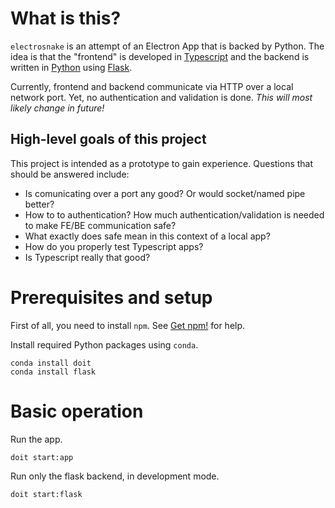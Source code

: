 # What is this?

`electrosnake` is an attempt of an Electron App that is backed by Python.
The idea is that the "frontend" is developed in [Typescript](https://www.typescriptlang.org) 
and the backend is written in [Python](https://www.python.org) using 
[Flask](http://flask.pocoo.org).

Currently, frontend and backend communicate via HTTP over a local
network port. Yet, no authentication and validation is done. _This will
most likely change in future!_

## High-level goals of this project

This project is intended as a prototype to gain experience. Questions
that should be answered include:

* Is comunicating over a port any good? Or would socket/named pipe better?
* How to to authentication? How much authentication/validation is needed to
  make FE/BE communication safe?
* What exactly does safe mean in this context of a local app?
* How do you properly test Typescript apps?
* Is Typescript really that good?

# Prerequisites and setup

First of all, you need to install `npm`. See [Get npm!](https://www.npmjs.com/get-npm) for help.

Install required Python packages using `conda`.

```
conda install doit
conda install flask
```

# Basic operation

Run the app.

```
doit start:app
```

Run only the flask backend, in development mode.

```
doit start:flask
```